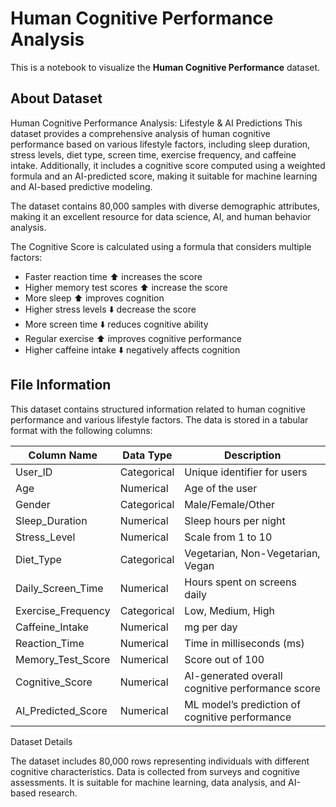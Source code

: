 # Human Cognitive Performance Analysis

This is a notebook to visualize the **Human Cognitive Performance** dataset.

## About Dataset
Human Cognitive Performance Analysis: Lifestyle & AI Predictions
This dataset provides a comprehensive analysis of human cognitive performance based on various lifestyle factors, including sleep duration, stress levels, diet type, screen time, exercise frequency, and caffeine intake. Additionally, it includes a cognitive score computed using a weighted formula and an AI-predicted score, making it suitable for machine learning and AI-based predictive modeling.

The dataset contains 80,000 samples with diverse demographic attributes, making it an excellent resource for data science, AI, and human behavior analysis.

The Cognitive Score is calculated using a formula that considers multiple factors:

- Faster reaction time ⬆️ increases the score
- Higher memory test scores ⬆️ increase the score
- More sleep ⬆️ improves cognition
- Higher stress levels ⬇️ decrease the score
- More screen time ⬇️ reduces cognitive ability
- Regular exercise ⬆️ improves cognitive performance
- Higher caffeine intake ⬇️ negatively affects cognition

## File Information

This dataset contains structured information related to human cognitive performance and various lifestyle factors. The data is stored in a tabular format with the following columns:

| Column Name         | Data Type   | Description                                           |
|---------------------|-------------|-------------------------------------------------------|
| User_ID             | Categorical | Unique identifier for users                          |
| Age                 | Numerical   | Age of the user                                      |
| Gender              | Categorical | Male/Female/Other                                    |
| Sleep_Duration      | Numerical   | Sleep hours per night                                |
| Stress_Level        | Numerical   | Scale from 1 to 10                                   |
| Diet_Type           | Categorical | Vegetarian, Non-Vegetarian, Vegan                    |
| Daily_Screen_Time   | Numerical   | Hours spent on screens daily                         |
| Exercise_Frequency  | Categorical | Low, Medium, High                                    |
| Caffeine_Intake     | Numerical   | mg per day                                           |
| Reaction_Time       | Numerical   | Time in milliseconds (ms)                            |
| Memory_Test_Score   | Numerical   | Score out of 100                                     |
| Cognitive_Score     | Numerical   | AI-generated overall cognitive performance score     |
| AI_Predicted_Score  | Numerical   | ML model’s prediction of cognitive performance       |


Dataset Details

The dataset includes 80,000 rows representing individuals with different cognitive characteristics.
Data is collected from surveys and cognitive assessments.
It is suitable for machine learning, data analysis, and AI-based research.